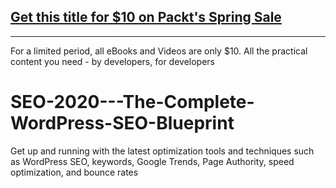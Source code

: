 ## [Get this title for $10 on Packt's Spring Sale](https://www.packt.com/V16739?utm_source=github&utm_medium=packt-github-repo&utm_campaign=spring_10_dollar_2022)
-----
For a limited period, all eBooks and Videos are only $10. All the practical content you need \- by developers, for developers

# SEO-2020---The-Complete-WordPress-SEO-Blueprint
Get up and running with the latest optimization tools and techniques such as WordPress SEO, keywords, Google Trends, Page Authority, speed optimization, and bounce rates
